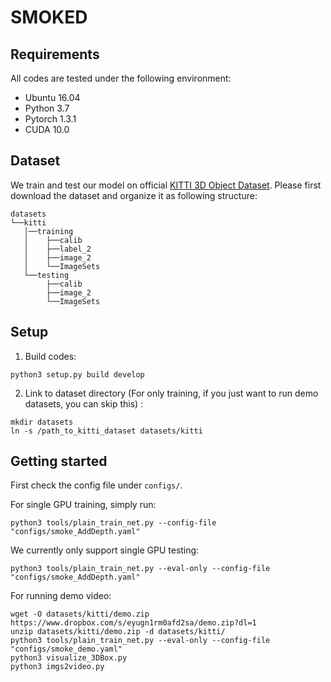 

# SMOKED

## Requirements
All codes are tested under the following environment:
*   Ubuntu 16.04
*   Python 3.7
*   Pytorch 1.3.1
*   CUDA 10.0

## Dataset
We train and test our model on official [KITTI 3D Object Dataset](http://www.cvlibs.net/datasets/kitti/eval_object.php?obj_benchmark=3d). 
Please first download the dataset and organize it as following structure:
```
datasets
└──kitti
   │──training
   │    ├──calib 
   │    ├──label_2 
   │    ├──image_2
   │    └──ImageSets
   └──testing
        ├──calib 
        ├──image_2
        └──ImageSets
```

## Setup
1. Build codes:

```
python3 setup.py build develop
```

2. Link to dataset directory (For only training, if you just want to run demo datasets, you can skip this) :

```
mkdir datasets
ln -s /path_to_kitti_dataset datasets/kitti
```

## Getting started
First check the config file under `configs/`. 

For single GPU training, simply run:
```
python3 tools/plain_train_net.py --config-file "configs/smoke_AddDepth.yaml"
```

We currently only support single GPU testing:
```
python3 tools/plain_train_net.py --eval-only --config-file "configs/smoke_AddDepth.yaml"
```

For running demo video:

```
wget -O datasets/kitti/demo.zip https://www.dropbox.com/s/eyugn1rm0afd2sa/demo.zip?dl=1
unzip datasets/kitti/demo.zip -d datasets/kitti/
python3 tools/plain_train_net.py --eval-only --config-file "configs/smoke_demo.yaml"
python3 visualize_3DBox.py
python3 imgs2video.py
```

